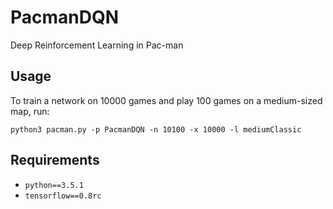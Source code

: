 # PacmanDQN
Deep Reinforcement Learning in Pac-man

## Usage

To train a network on 10000 games and play 100 games on a medium-sized map, run:
```
python3 pacman.py -p PacmanDQN -n 10100 -x 10000 -l mediumClassic
```

## Requirements

- `python==3.5.1`
- `tensorflow==0.8rc`


